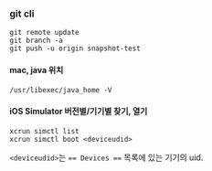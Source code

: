 
### git cli

```
git remote update
git branch -a
git push -u origin snapshot-test
```


#### mac, java 위치
```
/usr/libexec/java_home -V
```

#### iOS Simulator 버전별/기기별 찾기, 열기
```
xcrun simctl list
xcrun simctl boot <deviceudid>
```
`<deviceudid>`는 `== Devices ==` 목록에 있는 기기의 uid.
